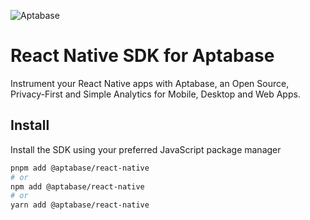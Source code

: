 ![Aptabase](https://aptabase.com/og.png)

# React Native SDK for Aptabase

Instrument your React Native apps with Aptabase, an Open Source, Privacy-First and Simple Analytics for Mobile, Desktop and Web Apps.

## Install

Install the SDK using your preferred JavaScript package manager

```bash
pnpm add @aptabase/react-native
# or
npm add @aptabase/react-native
# or
yarn add @aptabase/react-native
```